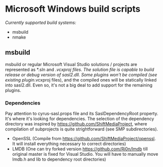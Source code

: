 # Microsoft Windows build scripts

*Currently supported build systems:*

* msbuild
* nmake

## msbuild

msbuild or regular Microsoft Visual Studio solutions / projects are represented as *.sln and *.vcxproj files. The solution file is capable to build release or debug version of sasl2.dll. Some plugins won't be compiled (see existing plugin*.vcxproj files), and the compiled ones will be statically linked into sasl2.dll. Even so, it's not a big deal to add support for the remaining plugins.

### Dependencies

Pay attention to cyrus-sasl.props file and its SaslDependencyRoot property. It's where it's looking for dependencies. The selection of the dependency directory was inspired by https://github.com/ShiftMediaProject, where compilation of subprojects is quite strightforward (see SMP subdirectories).

* OpenSSL (Compile from https://github.com/ShiftMediaProject/openssl. It will install everything necessary to correct directories)
* LMDB (One can try forked version https://github.com/Ri0n/lmdb till original master is fixed for Visual Studio. You will have to manually move lmdb.h and lib to dependency root directories)